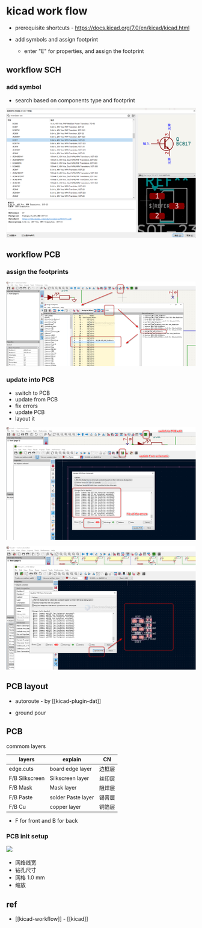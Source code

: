 
# kicad work flow 

- prerequisite shortcuts - https://docs.kicad.org/7.0/en/kicad/kicad.html

- add symbols and assign footprint 
  - enter "E" for properties, and assign the footprint 


## workflow SCH 

### add symbol 

- search based on components type and footprint

![](2024-10-06-16-39-37.png)

## workflow PCB

### assign the footprints

![](2024-09-18-01-41-13.png)



### update into PCB

- switch to PCB
- update from PCB
- fix errors 
- update PCB
- layout it

![](2024-09-18-01-43-12.png)

![](2024-09-18-01-43-55.png)




## PCB layout 

- autoroute - by [[kicad-plugin-dat]]

- ground pour 



## PCB 

commom layers 

| layers         | explain            | CN     |
| -------------- | ------------------ | ------ |
| edge.cuts      | board edge layer   | 边框层 |
| F/B Silkscreen | Silkscreen layer   | 丝印层 |
| F/B Mask       | Mask layer         | 阻焊层 |
| F/B Paste      | solder Paste layer | 锡膏层 |
| F/B Cu         | copper layer       | 铜箔层 |

* F for front and B for back 

### PCB init setup 

![](2023-12-11-00-04-17.png)

- 网络线宽
- 钻孔尺寸
- 网格 1.0 mm 
- 缩放 

## ref 

- [[kicad-workflow]] - [[kicad]]